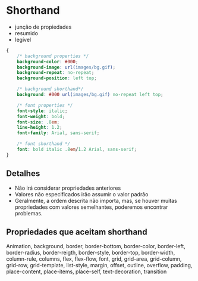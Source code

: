 # Shorthand

* junção de propiedades 
* resumido
* legível

```css
{
    /* background properties */
    background-color: #000;
    background-image: url(images/bg.gif);
    background-repeat: no-repeat;
    background-position: left top;

    /* background shorthand*/
    background: #000 url(images/bg.gif) no-repeat left top;

    /* font properties */
    font-style: italic;
    font-weight: bold;
    font-size: .8em;
    line-height: 1.2;
    font-family: Arial, sans-serif;

    /* font shorthand */ 
    font: bold italic .8em/1.2 Arial, sans-serif;
}
```

## Detalhes

* Não irá considerar propriedades anteriores
* Valores não especificados irão assumir o valor padrâo
* Geralmente, a ordem descrita não importa, mas, se houver muitas propriedades
com valores semelhantes, poderemos encontrar problemas.

## Propriedades que aceitam shorthand

Animation, background, border, border-bottom, border-color, border-left,
border-radius, border-reigth, border-style, border-top, border-width,
column-rule, columns, flex, flex-flow, font, grid, grid-area, grid-column,
grid-row, grid-template, list-style, margin, offset, outline, overflow, padding,
place-content, place-items, place-self, text-decoration, transition
